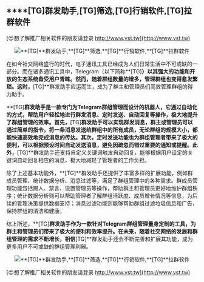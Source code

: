 ## ****[TG]**群发助手,**[TG]**筛选,**[TG]**行销软件,**[TG]**拉群软件**

[😍想了解推广相关软件的朋友请登录 http://www.vst.tw](http://www.vst.tw)

 <center><img src="https://vst.tw/MP4/tuiguang/png/7.png" alt="**[TG]**群发助手,**[TG]**筛选,**[TG]**行销软件,**[TG]**拉群软件"></center>

在如今社交网络盛行的时代，电子通讯工具已经成为人们日常生活中不可或缺的一部分。而在诸多通讯工具中，Telegram（以下简称**[TG]**）以其强大的功能和开放的生态系统备受用户青睐。然而，随着群组数量的增多，管理群组也变得愈发繁琐。这时，**[TG]**群发助手应运而生，成为了群主和管理员们高效管理群组的得力助手。

**[TG]**群发助手是一款专门为Telegram群组管理而设计的机器人，它通过自动化的方式，帮助用户轻松地进行群发消息、定时发送、自动回复等操作，极大地提升了群组管理的效率。首先，**[TG]**群发助手可以实现群发消息，群主或管理员可以通过简单的指令，将一条消息发送给群组中的所有成员，无论群组的规模大小，都能快速高效地完成消息的传达。其次，定时发送功能也为群组管理者带来了极大的便利，可以根据预设时间自动发送消息，避免因疏忽而错过重要的通知或提醒。此外，**[TG]**群发助手还支持自定义关键词触发自动回复，能够根据用户设定的关键词自动回复相应的消息，极大地减轻了管理者的工作负担。

除了上述基本功能外，**[TG]**群发助手还提供了丰富多样的扩展功能，例如群成员管理、统计数据分析、消息过滤等，满足了群组管理中的各种需求。群成员管理功能包括踢人、禁言、设置管理员等操作，帮助群主和管理员更好地维护群组秩序；统计数据分析则可以帮助管理者了解群组活跃度、成员增长情况等信息，为后续的管理决策提供数据支持；消息过滤功能则能够帮助群组过滤垃圾信息和广告，保持群组的清洁和健康。

综上所述，**[TG]**群发助手作为一款针对Telegram群组管理量身定制的工具，为群主和管理员们带来了极大的便利和效率提升。在未来，随着社交网络的发展和群组管理的需求不断增长，相信**[TG]**群发助手还会不断完善和扩展其功能，成为更多用户不可或缺的群组管理利器。

 <center><img src="https://vst.tw/MP4/tuiguang/png/2.png" alt="**[TG]**群发助手,**[TG]**筛选,**[TG]**行销软件,**[TG]**拉群软件"></center>

[😍想了解推广相关软件的朋友请登录 http://www.vst.tw](http://www.vst.tw)



